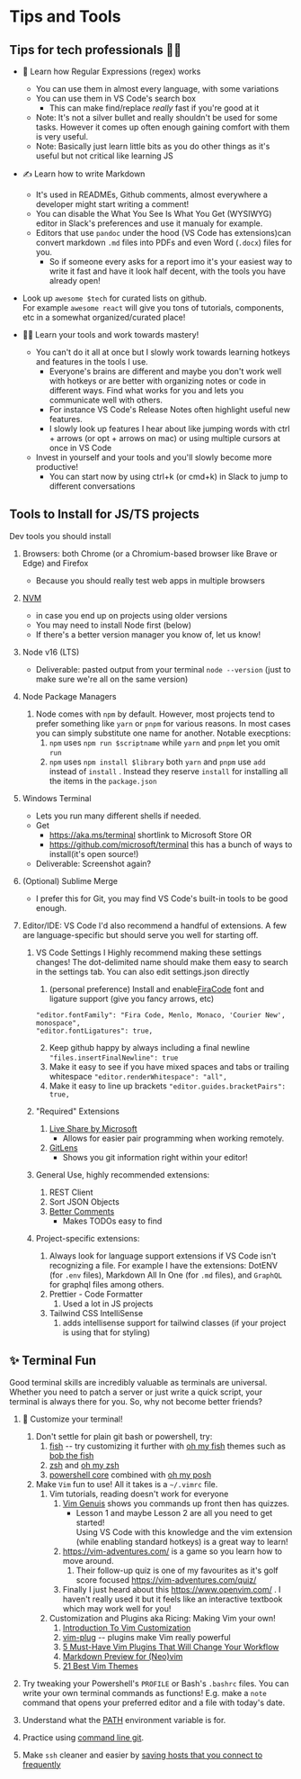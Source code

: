 # Tips and Tools

## Tips for tech professionals 🧑‍💻

- 🔢 Learn how Regular Expressions (regex) works

  - You can use them in almost every language, with some variations
  - You can use them in VS Code's search box
    - This can make find/replace _really_ fast if you're good at it
  - Note: It's not a silver bullet and really shouldn't be used for some tasks. However it comes up often enough gaining comfort with them is very useful.
  - Note: Basically just learn little bits as you do other things as it's useful but not critical like learning JS

- ✍️ Learn how to write Markdown

  - It's used in READMEs, Github comments, almost everywhere a developer might start writing a comment!
  - You can disable the What You See Is What You Get (WYSIWYG) editor in Slack's preferences and use it manualy for example.
  - Editors that use `pandoc` under the hood (VS Code has extensions)can convert markdown `.md` files into PDFs and even Word (`.docx`) files for you.
    - So if someone every asks for a report imo it's your easiest way to write it fast and have it look half decent, with the tools you have already open!

- Look up `awesome $tech` for curated lists on github.  
  For example `awesome react` will give you tons of tutorials, components, etc in a somewhat organized/curated place!

- 🧑‍🎓 Learn your tools and work towards mastery!

  - You can't do it all at once but I slowly work towards learning hotkeys and features in the tools I use.
    - Everyone's brains are different and maybe you don't work well with hotkeys or are better with organizing notes or code in different ways. Find what works for you and lets you communicate well with others.
    - For instance VS Code's Release Notes often highlight useful new features.
    - I slowly look up features I hear about like jumping words with ctrl + arrows (or opt + arrows on mac) or using multiple cursors at once in VS Code
  - Invest in yourself and your tools and you'll slowly become more productive!
    - You can start now by using ctrl+k (or cmd+k) in Slack to jump to different conversations

## Tools to Install for JS/TS projects

Dev tools you should install

1. Browsers: both Chrome (or a Chromium-based browser like Brave or Edge) and Firefox

   - Because you should really test web apps in multiple browsers

2. [NVM](https://github.com/nvm-sh/nvm)

   - in case you end up on projects using older versions
   - You may need to install Node first (below)
   - If there's a better version manager you know of, let us know!

3. Node v16 (LTS)

   - Deliverable: pasted output from your terminal `node --version` (just to make sure we're all on the same version)

4. Node Package Managers

   1. Node comes with `npm` by default. However, most projects tend to prefer something like `yarn` or `pnpm` for various reasons. In most cases you can simply substitute one name for another. Notable execptions:
      1. `npm` uses `npm run $scriptname` while `yarn` and `pnpm` let you omit `run`
      2. `npm` uses `npm install $library` both `yarn` and `pnpm` use `add` instead of `install` . Instead they reserve `install` for installing all the items in the `package.json`

5. Windows Terminal

   - Lets you run many different shells if needed.
   - Get
     - https://aka.ms/terminal shortlink to Microsoft Store OR
     - https://github.com/microsoft/terminal this has a bunch of ways to install(it's open source!)
   - Deliverable: Screenshot again?

6. (Optional) Sublime Merge

   - I prefer this for Git, you may find VS Code's built-in tools to be good enough.

7. Editor/IDE: VS Code
   I'd also recommend a handful of extensions. A few are language-specific but should serve you well for starting off.

   1. VS Code Settings
      I Highly recommend making these settings changes! The dot-delimited name should make them easy to search in the settings tab. You can also edit settings.json directly

      1. (personal preference) Install and enable[FiraCode](https://github.com/tonsky/FiraCode) font and ligature support (give you fancy arrows, etc)

      ```
      "editor.fontFamily": "Fira Code, Menlo, Monaco, 'Courier New', monospace",
      "editor.fontLigatures": true,
      ```

      2. Keep github happy by always including a final newline `"files.insertFinalNewline": true`
      3. Make it easy to see if you have mixed spaces and tabs or trailing whitespace `"editor.renderWhitespace": "all",`
      4. Make it easy to line up brackets `"editor.guides.bracketPairs": true,`

   2. "Required" Extensions

      1. [Live Share by Microsoft](https://marketplace.visualstudio.com/items?itemName=MS-vsliveshare.vsliveshare)
         - Allows for easier pair programming when working remotely.
      2. [GitLens](https://marketplace.visualstudio.com/items?itemName=eamodio.gitlens)
         - Shows you git information right within your editor!

   3. General Use, highly recommended extensions:

      1. REST Client
      2. Sort JSON Objects
      3. [Better Comments](https://marketplace.visualstudio.com/items?itemName=aaron-bond.better-comments)
         - Makes TODOs easy to find

   4. Project-specific extensions:

      1. Always look for language support extensions if VS Code isn't recognizing a file. For example I have the extensions: DotENV (for `.env` files), Markdown All In One (for `.md` files), and `GraphQL` for graphql files among others.
      2. Prettier - Code Formatter
         1. Used a lot in JS projects
      3. Tailwind CSS IntelliSense
         1. adds intellisense support for tailwind classes (if your project is using that for styling)

## :sparkles: Terminal Fun

Good terminal skills are incredibly valuable as terminals are universal. Whether you need to patch a server or just write a quick script, your terminal is always there for you. So, why not become better friends?

1. :rainbow: Customize your terminal!

   1. Don't settle for plain git bash or powershell, try:
      1. [fish](https://fishshell.com/) -- try customizing it further with [oh my fish](https://github.com/oh-my-fish/oh-my-fish) themes such as [bob the fish](https://github.com/oh-my-fish/theme-bobthefish)
      2. [zsh](https://www.zsh.org/) and [oh my zsh](https://ohmyz.sh/)
      3. [powershell core](https://github.com/PowerShell/PowerShell) combined with [oh my posh](https://ohmyposh.dev/)
   2. Make `Vim` fun to use! All it takes is a `~/.vimrc` file.
      1. Vim tutorials, reading doesn't work for everyone
          1. [Vim Genuis](http://www.vimgenius.com/) shows you commands up front then has quizzes.
              * Lesson 1 and maybe Lesson 2 are all you need to get started!  
Using VS Code with this knowledge and the vim extension (while enabling standard hotkeys) is a great way to learn!
          2. https://vim-adventures.com/ is a game so you learn how to move around.
             1. Their follow-up quiz is one of my favourites as it's golf score focused https://vim-adventures.com/quiz/ 
          3. Finally I just heard about this https://www.openvim.com/ . I haven't really used it but it feels like an interactive textbook which may work well for you!
      2. Customization and Plugins aka Ricing: Making Vim your own!
         1. [Introduction To Vim Customization](https://www.linode.com/docs/guides/introduction-to-vim-customization/)
         2. [vim-plug](https://github.com/junegunn/vim-plug) -- plugins make Vim really powerful
         3. [5 Must-Have Vim Plugins That Will Change Your Workflow](https://www.twilio.com/blog/5-must-have-vim-plugins-that-will-change-your-workflow)
         4. [Markdown Preview for (Neo)vim](https://github.com/iamcco/markdown-preview.nvim)
         5. [21 Best Vim Themes](https://www.dunebook.com/best-vim-themes/)

2. Try tweaking your Powershell's `PROFILE` or Bash's `.bashrc` files. You can write your own terminal commands as functions! E.g. make a `note` command that opens your preferred editor and a file with today's date.
3. Understand what the [PATH](http://www.linfo.org/path_env_var.html) environment variable is for.
4. Practice using [command line git](https://www.learnenough.com/git-tutorial).
5. Make `ssh` cleaner and easier by [saving hosts that you connect to frequently](https://linuxize.com/post/using-the-ssh-config-file/)
